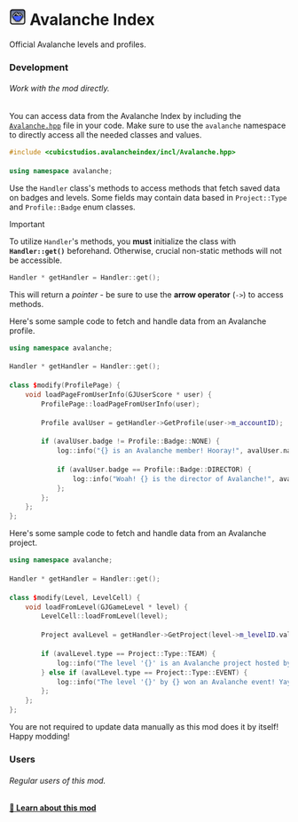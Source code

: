 # [<img src="../logo.png" width="30" alt="The mod's logo." />](https://www.geode-sdk.org/mods/cubicstudios.avalancheindex) Avalanche Index
Official Avalanche levels and profiles.

### Development
###### Work with the mod directly.
You can access data from the Avalanche Index by including the [`Avalanche.hpp`](./Avalanche.hpp) file in your code. Make sure to use the `avalanche` namespace to directly access all the needed classes and values.

```cpp
#include <cubicstudios.avalancheindex/incl/Avalanche.hpp>

using namespace avalanche;
```

Use the `Handler` class's methods to access methods that fetch saved data on badges and levels. Some fields may contain data based in `Project::Type` and `Profile::Badge` enum classes.

> [!IMPORTANT]
> To utilize `Handler`'s methods, you **must** initialize the class with **`Handler::get()`** beforehand. Otherwise, crucial non-static methods will not be accessible.
>
> ```cpp
> Handler * getHandler = Handler::get();
> ```
>
> This will return a *pointer* - be sure to use the **arrow operator** (`->`) to access methods.


Here's some sample code to fetch and handle data from an Avalanche profile.
```cpp
using namespace avalanche;

Handler * getHandler = Handler::get();

class $modify(ProfilePage) {
    void loadPageFromUserInfo(GJUserScore * user) {
        ProfilePage::loadPageFromUserInfo(user);

        Profile avalUser = getHandler->GetProfile(user->m_accountID);

        if (avalUser.badge != Profile::Badge::NONE) {
            log::info("{} is an Avalanche member! Hooray!", avalUser.name);

            if (avalUser.badge == Profile::Badge::DIRECTOR) {
                log::info("Woah! {} is the director of Avalanche!", avalUser.name);
            };
        };
    };
};
```

Here's some sample code to fetch and handle data from an Avalanche project.
```cpp
using namespace avalanche;

Handler * getHandler = Handler::get();

class $modify(Level, LevelCell) {
	void loadFromLevel(GJGameLevel * level) {
		LevelCell::loadFromLevel(level);

		Project avalLevel = getHandler->GetProject(level->m_levelID.value());

		if (avalLevel.type == Project::Type::TEAM) {
			log::info("The level '{}' is an Avalanche project hosted by {}!", avalLevel.name, avalLevel.host);
		} else if (avalLevel.type == Project::Type::EVENT) {
			log::info("The level '{}' by {} won an Avalanche event! Yay!", avalLevel.name, avalLevel.host);
		};
	};
};
```

You are not required to update data manually as this mod does it by itself! Happy modding!

### Users
###### Regular users of this mod.
**[📱 Learn about this mod](../)**